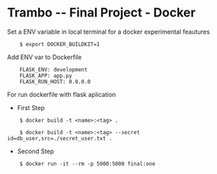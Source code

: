 # Trambo -- Final Project - Docker

Set a ENV variable in local terminal for a docker experimental feautures

```
    $ export DOCKER_BUILDKIT=1
```

Add ENV var to Dockerfile

```
    FLASK_ENV: development
    FLASK_APP: app.py
    FLASK_RUN_HOST: 0.0.0.0
```

For run dockerfile with flask aplication


 - First Step
```
    $ docker build -t <name>:<tag> .

    $ docker build -t <name>:<tag> --secret id=db_user,src=./secret_user.txt .
```
 - Second Step
```
    $ docker run -it --rm -p 5000:5000 final:one
```